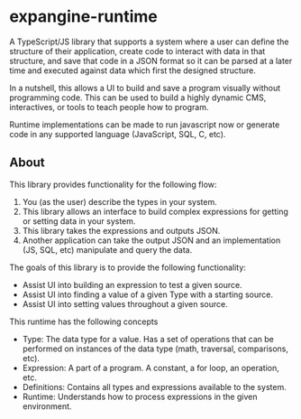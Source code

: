 # expangine-runtime

A TypeScript/JS library that supports a system where a user can define the structure of their application, create code to interact with data in that structure, and save that code in a JSON format so it can be parsed at a later time and executed against data which first the designed structure.

In a nutshell, this allows a UI to build and save a program visually without programming code. This can be used to build a highly dynamic CMS, interactives, or tools to teach people how to program.

Runtime implementations can be made to run javascript now or generate code in any supported language (JavaScript, SQL, C, etc).

## About

This library provides functionality for the following flow:
1. You (as the user) describe the types in your system.
2. This library allows an interface to build complex expressions for getting or setting data in your system.
3. This library takes the expressions and outputs JSON.
4. Another application can take the output JSON and an implementation (JS, SQL, etc) manipulate and query the data.

The goals of this library is to provide the following functionality:
- Assist UI into building an expression to test a given source.
- Assist UI into finding a value of a given Type with a starting source.
- Assist UI into setting values throughout a given source.

This runtime has the following concepts
- Type: The data type for a value. Has a set of operations that can be performed on instances of the data type (math, traversal, comparisons, etc).
- Expression: A part of a program. A constant, a for loop, an operation, etc.
- Definitions: Contains all types and expressions available to the system.
- Runtime: Understands how to process expressions in the given environment.
